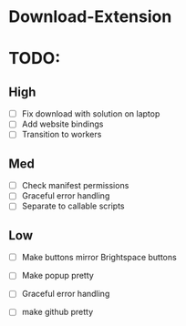 ﻿# Download-Extension

# TODO:

## High
- [ ] Fix download with solution on laptop
- [ ] Add website bindings
- [ ] Transition to workers

## Med 
- [ ] Check manifest permissions
- [ ] Graceful error handling
- [ ] Separate to callable scripts

## Low 
- [ ] Make buttons mirror Brightspace buttons
- [ ] Make popup pretty
- [ ] Graceful error handling
- [ ] make github pretty

